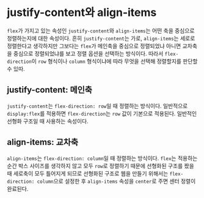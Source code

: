 # justify-content와 align-items

`flex`가 가지고 있는 속성인 `justify-content`와 `align-items`는 어떤 축을 중심으로 정렬하는지에 대한 속성이다. 흔히 `justify-content`는 가로, `align-items`는 세로로 정렬한다고 생각하지만 그보다는 `flex`가 메인축을 중심으로 정렬되었냐 아니면 교차축을 중심으로 정렬되었냐를 보고 정렬 옵션을 선택하는 방식이다. 따라서 `flex-direction`이 `row` 형식이나 `column` 형식이냐에 따라 무엇을 선택해 정렬할지를 판단할 수 있따.



## justify-content: 메인축

`justify-content`는 `flex-direction: row`일 때 정렬하는 방식이다. 일반적으로 `display:flex`를 적용하면 `flex-direction`는 `row` 값이 기본으로 적용된다. 일반적인 선형화 구조일 때 사용하는 속성이다.



## align-items: 교차축

`align-items`는 `flex-direction: column`일 때 정렬하는 방식이다. `flex`는 적용하는 순간 박스 사이즈를 생각하지 않고 모두 `row`로 정렬하기 때문에 선형화된 구조를 짰을 때 세로축이 모두 틀어지게 되므로 선형화된 구조로 웹을 만들기 위해서는 `flex-direction: column`으로 설정한 후 `align-items` 속성을 `center`로 주면 센터 정렬이 완료된다.

